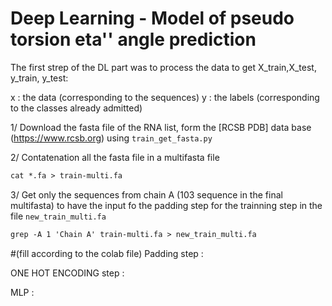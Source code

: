 # Deep Learning - Model of pseudo torsion eta'' angle prediction

The first strep of the DL part was to process the data to get  X_train,X_test, y_train, y_test:

x : the data (corresponding to the sequences)
y : the labels (corresponding to the classes already admitted) 

1/ Download the fasta file of the RNA list, form the [RCSB PDB] data base (https://www.rcsb.org) using `train_get_fasta.py`

2/ Contatenation all the fasta file in a multifasta file

```markdown
cat *.fa > train-multi.fa
```
3/ Get only the sequences from chain A (103 sequence in the final multifasta) to have the input fo the padding step for the trainning step in the file `new_train_multi.fa`

```markdown
grep -A 1 'Chain A' train-multi.fa > new_train_multi.fa
```



#(fill according to the colab file)
Padding step : 

ONE HOT ENCODING step : 

MLP :
